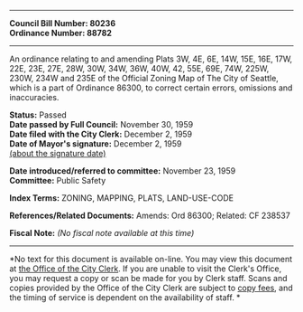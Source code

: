 * * * * *  
  
**Council Bill Number: [](#h0)[](#h2)80236**   
**Ordinance Number: 88782**  
  
* * * * *  
  
An ordinance relating to and amending Plats 3W, 4E, 6E, 14W, 15E, 16E, 17W, 22E, 23E, 27E, 28W, 30W, 34W, 36W, 40W, 42, 55E, 69E, 74W, 225W, 230W, 234W and 235E of the Official Zoning Map of The City of Seattle, which is a part of Ordinance 86300, to correct certain errors, omissions and inaccuracies.  
  
**Status:** Passed   
**Date passed by Full Council:** November 30, 1959   
**Date filed with the City Clerk:** December 2, 1959   
**Date of Mayor's signature:** December 2, 1959   
[(about the signature date)](/~public/approvaldate.htm)   
  
  
**Date introduced/referred to committee:** November 23, 1959   
**Committee:** Public Safety   
  
**Index Terms:** ZONING, MAPPING, PLATS, LAND-USE-CODE  
  
**References/Related Documents:** Amends: Ord 86300; Related: CF 238537  
  
**Fiscal Note:** *(No fiscal note available at this time)*  
  
* * * * *  
  
*No text for this document is available on-line. You may view this document at [the Office of the City Clerk](http://www.seattle.gov/leg/clerk/contactUs.htm). If you are unable to visit the Clerk's Office, you may request a copy or scan be made for you by Clerk staff. Scans and copies provided by the Office of the City Clerk are subject to [copy fees](http://clerk.seattle.gov/~public/clerkfees.htm), and the timing of service is dependent on the availability of staff. *  
  
  
